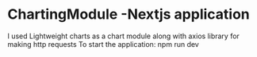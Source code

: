 # ChartingModule -Nextjs application
I used Lightweight charts as a chart module along with axios library for making http requests
To start the application:
npm run dev
